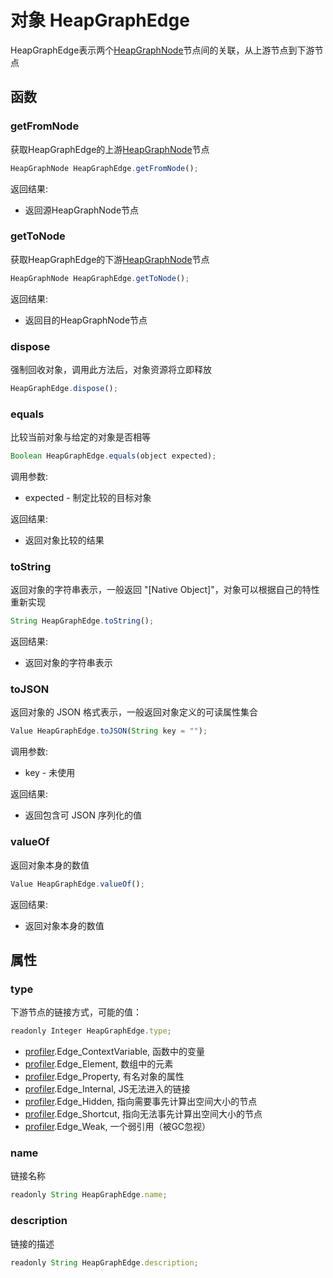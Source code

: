 # 对象 HeapGraphEdge
HeapGraphEdge表示两个[HeapGraphNode](HeapGraphNode.md)节点间的关联，从上游节点到下游节点

## 函数
        
### getFromNode
获取HeapGraphEdge的上游[HeapGraphNode](HeapGraphNode.md)节点
```JavaScript
HeapGraphNode HeapGraphEdge.getFromNode();
```

返回结果:
* 返回源HeapGraphNode节点

### getToNode
获取HeapGraphEdge的下游[HeapGraphNode](HeapGraphNode.md)节点
```JavaScript
HeapGraphNode HeapGraphEdge.getToNode();
```

返回结果:
* 返回目的HeapGraphNode节点

### dispose
强制回收对象，调用此方法后，对象资源将立即释放
```JavaScript
HeapGraphEdge.dispose();
```

### equals
比较当前对象与给定的对象是否相等
```JavaScript
Boolean HeapGraphEdge.equals(object expected);
```

调用参数:
* expected - 制定比较的目标对象

返回结果:
* 返回对象比较的结果

### toString
返回对象的字符串表示，一般返回 "[Native Object]"，对象可以根据自己的特性重新实现
```JavaScript
String HeapGraphEdge.toString();
```

返回结果:
* 返回对象的字符串表示

### toJSON
返回对象的 JSON 格式表示，一般返回对象定义的可读属性集合
```JavaScript
Value HeapGraphEdge.toJSON(String key = "");
```

调用参数:
* key - 未使用

返回结果:
* 返回包含可 JSON 序列化的值

### valueOf
返回对象本身的数值
```JavaScript
Value HeapGraphEdge.valueOf();
```

返回结果:
* 返回对象本身的数值

## 属性
        
### type
下游节点的链接方式，可能的值：
```JavaScript
readonly Integer HeapGraphEdge.type;
```

- [profiler](../../module/ifs/profiler.md).Edge_ContextVariable,  函数中的变量
- [profiler](../../module/ifs/profiler.md).Edge_Element,          数组中的元素
- [profiler](../../module/ifs/profiler.md).Edge_Property,         有名对象的属性
- [profiler](../../module/ifs/profiler.md).Edge_Internal,         JS无法进入的链接
- [profiler](../../module/ifs/profiler.md).Edge_Hidden,           指向需要事先计算出空间大小的节点
- [profiler](../../module/ifs/profiler.md).Edge_Shortcut,         指向无法事先计算出空间大小的节点
- [profiler](../../module/ifs/profiler.md).Edge_Weak,             一个弱引用（被GC忽视）

### name
链接名称
```JavaScript
readonly String HeapGraphEdge.name;
```

### description
链接的描述
```JavaScript
readonly String HeapGraphEdge.description;
```

